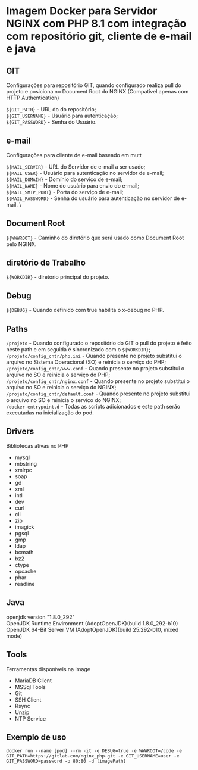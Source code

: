 
# Imagem Docker para Servidor NGINX com PHP 8.1 com integração com repositório git, cliente de e-mail e java

## GIT
Configurações para repositório GIT, quando configurado realiza pull do projeto e posiciona no Document Root do NGINX (Compatível apenas com HTTP Authentication)

``${GIT_PATH}`` - URL do do repositório; \
``${GIT_USERNAME}`` - Usuário para autenticação; \
``${GIT_PASSWORD}`` - Senha do Usuário.

## e-mail
Configurações para cliente de e-mail baseado em mutt

``${MAIL_SERVER}`` - URL do Servidor de e-mail a ser usado; \
``${MAIL_USER}`` - Usuário para autenticação no servidor de e-mail; \
``${MAIL_DOMAIN}`` - Domínio do serviço de e-mail; \
``${MAIL_NAME}`` - Nome do usuário para envio do e-mail; \
``${MAIL_SMTP_PORT}`` - Porta do serviço de e-mail; \
``${MAIL_PASSWORD}`` - Senha do usuário para autenticação no servidor de e-mail. \

## Document Root

``${WWWROOT}`` - Caminho do diretório que será usado como Document Root pelo NGINX. 
## diretório de Trabalho

``${WORKDIR}`` - diretório principal do projeto. 

## Debug
``${DEBUG}`` - Quando definido com true habilita o x-debug no PHP. 

## Paths
``/projeto`` - Quando configurado o repositório do GIT o pull do projeto é feito neste path e em seguida é sincronizado com o ``${WORKDIR}``; \
``/projeto/config_cntr/php.ini`` - Quando presente no projeto substitui o arquivo no Sistema Operacional (SO) e reinicia o serviço do PHP; \
``/projeto/config_cntr/www.conf`` - Quando presente no projeto substitui o arquivo no SO e reinicia o serviço do PHP; \
``/projeto/config_cntr/nginx.conf`` - Quando presente no projeto substitui o arquivo no SO e reinicia o serviço do NGINX; \
``/projeto/config_cntr/default.conf`` - Quando presente no projeto substitui o arquivo no SO e reinicia o serviço do NGINX; \
``/docker-entrypoint.d`` - Todas as scripts adicionados e este path serão executadas na inicialização do pod.


## Drivers
Bibliotecas ativas no PHP
- mysql 
- mbstring
- xmlrpc
- soap
- gd
- xml
- intl
- dev
- curl
- cli
- zip
- imagick
- pgsql
- gmp
- ldap
- bcmath
- bz2
- ctype
- opcache
- phar
- readline 

## Java
openjdk version "1.8.0_292" \
OpenJDK Runtime Environment (AdoptOpenJDK)(build 1.8.0_292-b10) \
OpenJDK 64-Bit Server VM (AdoptOpenJDK)(build 25.292-b10, mixed mode) 

## Tools
Ferramentas disponíveis na Image
- MariaDB Client
- MSSql Tools
- Git
- SSH Client
- Rsync
- Unzip
- NTP Service

## Exemplo de uso

``docker run --name [pod] --rm -it -e DEBUG=true -e WWWROOT=/code -e GIT_PATH=https://gitlab.com/nginx_php.git -e GIT_USERNAME=user -e GIT_PASSWORD=password -p 80:80 -d [imagePath]``
